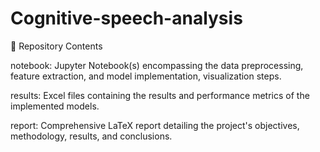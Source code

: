 # Cognitive-speech-analysis

📁 Repository Contents

notebook: Jupyter Notebook(s) encompassing the data preprocessing, feature extraction, and model implementation, visualization steps.

results: Excel files containing the results and performance metrics of the implemented models.

report: Comprehensive LaTeX report detailing the project's objectives, methodology, results, and conclusions.
